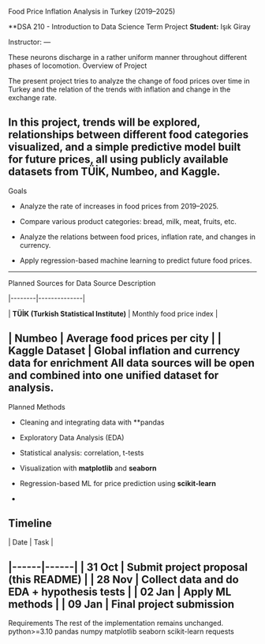 Food Price Inflation Analysis in Turkey (2019–2025)

**DSA 210 - Introduction to Data Science Term Project
**Student:** Işık Giray

Instructor: —

These neurons discharge in a rather uniform manner throughout different phases of locomotion.
Overview of Project

The present project tries to analyze the change of food prices over time in Turkey and the relation of the trends with inflation and change in the exchange rate.

In this project, trends will be explored, relationships between different food categories visualized, and a simple predictive model built for future prices, all using publicly available datasets from TÜİK, Numbeo, and Kaggle.
---
Goals
- Analyze the rate of increases in food prices from 2019–2025.

- Compare various product categories: bread, milk, meat, fruits, etc.

- Analyze the relations between food prices, inflation rate, and changes in currency.
- Apply regression-based machine learning to predict future food prices.
---
Planned Sources for Data
Source Description

|--------|--------------|

| **TÜİK (Turkish Statistical Institute)** | Monthly food price index |

| **Numbeo** | Average food prices per city |
| **Kaggle Dataset** | Global inflation and currency data for enrichment
All data sources will be open and combined into one unified dataset for analysis.
---
Planned Methods

- Cleaning and integrating data with **pandas

- Exploratory Data Analysis (EDA)
- Statistical analysis: correlation, t-tests
- Visualization with **matplotlib** and **seaborn**
- Regression-based ML for price prediction using **scikit-learn**
-
## Timeline

| Date | Task |

|------|------|
| **31 Oct** | Submit project proposal (this README) |
| **28 Nov** | Collect data and do EDA + hypothesis tests |
| **02 Jan** | Apply ML methods |
| **09 Jan** | Final project submission
---
Requirements
The rest of the implementation remains unchanged.
python>=3.10 pandas numpy matplotlib seaborn scikit-learn requests
